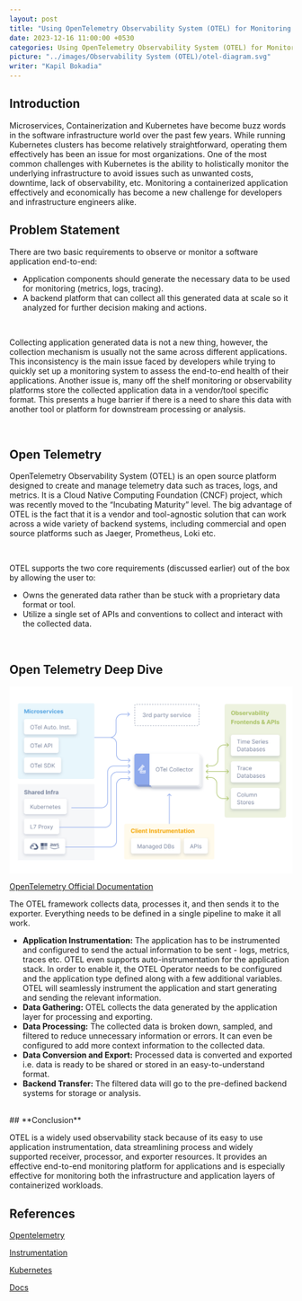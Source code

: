 ```yaml
---
layout: post
title: "Using OpenTelemetry Observability System (OTEL) for Monitoring Containerized Applications"
date: 2023-12-16 11:00:00 +0530
categories: Using OpenTelemetry Observability System (OTEL) for Monitoring Containerized Applications
picture: "../images/Observability System (OTEL)/otel-diagram.svg"
writer: "Kapil Bokadia"
---
```


## **Introduction**

Microservices, Containerization and Kubernetes have become buzz words in the software infrastructure world over the past few years. While running Kubernetes clusters has become relatively straightforward, operating them effectively has been an issue for most organizations. One of the most common challenges with Kubernetes is the ability to holistically monitor the underlying infrastructure to avoid issues such as unwanted costs, downtime, lack of observability, etc. Monitoring a containerized application effectively and economically has become a new challenge for developers and infrastructure engineers alike.

## **Problem Statement**

There are two basic requirements to observe or monitor a software application end-to-end:

<ul>
    <li> 
        Application components should generate the necessary data to be used for monitoring (metrics, logs, tracing).
    </li>
    <li>
        A backend platform that can collect all this generated data at scale so it analyzed for further decision making and actions.
    </li>
</ul>

<br>

Collecting application generated data is not a new thing, however, the collection mechanism is usually not the same across different applications. This inconsistency is the main issue faced by developers while trying to quickly set up a monitoring system to assess the end-to-end health of their applications. Another issue is, many off the shelf monitoring or observability platforms store the collected application data in a vendor/tool specific format. This presents a huge barrier if there is a need to share this data with another tool or platform for downstream processing or analysis.

<br>

## **Open Telemetry**

OpenTelemetry Observability System (OTEL) is an open source platform designed to create and manage telemetry data such as traces, logs, and metrics. It is a Cloud Native Computing Foundation (CNCF) project, which was recently moved to the “Incubating Maturity” level. The big advantage of OTEL is the fact that it is a vendor and tool-agnostic solution that can work across a wide variety of backend systems, including commercial and open source platforms such as Jaeger, Prometheus, Loki etc.

<br>

OTEL supports the two core requirements (discussed earlier) out of the box by allowing the user to:

<ul>
    <li>
        Owns the generated data rather than be stuck with a proprietary data format or tool.
    </li>
    <li>
        Utilize a single set of APIs and conventions to collect and interact with the collected data.
    </li>
</ul>

<br>

## **Open Telemetry Deep Dive**

<!-- image will be presented here -->
<div style="display: flex; align-items: center; justify-content: center;">
    <img src="../images/Observability System (OTEL)/otel-diagram.svg" alt="OTEL">
</div>

[OpenTelemetry Official Documentation](https://opentelemetry.io/docs/)
<br>

The OTEL framework collects data, processes it, and then sends it to the exporter. Everything needs to be defined in a single pipeline to make it all work.
<br>

<ul>
    <li>
        <strong>Application Instrumentation:</strong> The application has to be instrumented and configured to send the actual information to be sent -  logs, metrics, traces etc. OTEL even supports auto-instrumentation for the application stack. In order to enable it, the  OTEL Operator needs to be configured and the application type defined along with a few additional variables. OTEL will seamlessly instrument the application and start generating and sending the relevant information.
    </li>
    <li>
        <strong>Data Gathering:</strong> OTEL collects the data generated by the application layer for processing and exporting.
    </li>
    <li>
        <strong>Data Processing:</strong> The collected data is broken down, sampled, and filtered to reduce unnecessary information or errors. It can even be configured to add more context information to the collected data.
    </li>
    <li>
        <strong>Data Conversion and Export:</strong> Processed data is converted and exported i.e. data is ready to be shared or stored in an easy-to-understand format.
    </li>
    <li>
        <strong>Backend Transfer:</strong>  The filtered data will go to the pre-defined backend systems for storage or analysis.
    </li>
</ul>
<br>
## **Conclusion**

OTEL is a widely used observability stack because of its easy to use application instrumentation, data streamlining process and widely supported receiver, processor, and exporter resources. It provides an effective end-to-end monitoring platform for applications and is especially effective for monitoring both the infrastructure and application layers of containerized workloads.

## **References**

<!-- 1 -->

[Opentelemetry](https://opentelemetry.io/docs/what-is-opentelemetry/)

<!-- 2 -->

[Instrumentation](https://opentelemetry.io/docs/instrumentation/)

<!-- 3 -->

[Kubernetes](https://opentelemetry.io/docs/kubernetes/)

<!-- 4 -->

[Docs](https://opentelemetry.io/docs/)
